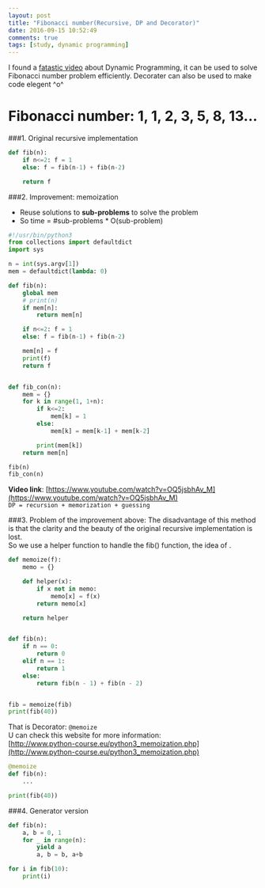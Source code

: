 ```yaml
---
layout: post
title: "Fibonacci number(Recursive, DP and Decorator)"
date: 2016-09-15 10:52:49
comments: true
tags: [study, dynamic programming]
---
```


I found a [fatastic video](https://www.youtube.com/watch?v=OQ5jsbhAv_M) about Dynamic Programming, it can be used to solve Fibonacci number problem efficiently. Decorater can also be used to make code elegent ^o^      

<!--more-->



# Fibonacci number: 1, 1, 2, 3, 5, 8, 13...

###1. Original recursive implementation   
``` python
def fib(n):
    if n<=2: f = 1
    else: f = fib(n-1) + fib(n-2)

    return f
```



###2. Improvement: memoization  
- Reuse solutions to **sub-problems** to solve the problem    
- So time = #sub-problems * O(sub-problem)     
``` python
#!/usr/bin/python3
from collections import defaultdict
import sys

n = int(sys.argv[1])
mem = defaultdict(lambda: 0)

def fib(n):
    global mem
    # print(n)
    if mem[n]:
        return mem[n]

    if n<=2: f = 1
    else: f = fib(n-1) + fib(n-2)

    mem[n] = f
    print(f)
    return f


def fib_con(n):
    mem = {}
    for k in range(1, 1+n):
        if k<=2:
            mem[k] = 1
        else:
            mem[k] = mem[k-1] + mem[k-2]

        print(mem[k])
    return mem[n]

fib(n)
fib_con(n)

```
**Video link**: [https://www.youtube.com/watch?v=OQ5jsbhAv_M](https://www.youtube.com/watch?v=OQ5jsbhAv_M)    
`DP = recursion + memorization + guessing`   


###3. Problem of the improvement above:
The disadvantage of this method is that the clarity and the beauty of the original recursive implementation is lost.     
So we use a helper function to handle the fib() function, the idea of .    
``` python
def memoize(f):
    memo = {}

    def helper(x):
        if x not in memo:
            memo[x] = f(x)
        return memo[x]

    return helper


def fib(n):
    if n == 0:
        return 0
    elif n == 1:
        return 1
    else:
        return fib(n - 1) + fib(n - 2)


fib = memoize(fib)
print(fib(40))
```
That is Decorator: `@memoize`      
U can check this website for more information:    
[http://www.python-course.eu/python3_memoization.php](http://www.python-course.eu/python3_memoization.php)   
``` python
@memoize
def fib(n):
    ...

print(fib(40))
```


###4. Generator version   
```python
def fib(n):
    a, b = 0, 1
    for _ in range(n):
        yield a
        a, b = b, a+b

for i in fib(10):
    print(i)
```
